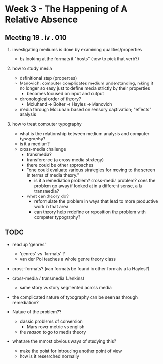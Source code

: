 # Week 3 - The Happening of A Relative Absence #
## Meeting 19 . iv . 010 ##

1. investigating mediums is done by examining qualities/properties
	- by looking at the formats it "hosts" (how to pick that verb?)

2. how to study media
	- definitional step (properties)
	- Manovich: computer complicates medium understanding, mking it no longer so easy just to define media strictly by their properties
		- becomes focused on input and output
	- chronological order of theory?
		- Mcluhand -> Bolter -> Hayles -> Manovich
	- media through McLuhan: based on sensory captivation; "effects" analysis

3. how to treat computer typography
	- what is the relationship between medium analysis and computer typography?
	- is it a medium?
	- cross-media challenge
		- transmedia? 
		- transference (a cross-media strategy)
		- there could be other approaches
		- "one could evaluate various strategies for moving to the screen in terms of media theory."
			- is it a remediation problem? cross-media problem? does the problem go away if looked at in a different sense, a la transmedia?
		- what can theory do?
			- reformulate the problem in ways that lead to more productive work in that area
			- can theory help redefine or reposition the problem with computer typography?



## TODO ##

- read up 'genres'
	- 'genres' vs 'formats' ?
	- van der Pol teaches a whole genre theory class
- cross-formats? (can formats be found in other formats a la Hayles?)
- cross-media / transmedia (Jenkins)
	- same story vs story segmented across media

- the complicated nature of typography can be seen as through remediation?

- Nature of the problem??
	- classic problems of conversion 
		- Mars rover metric vs english
	- the *reason* to go to media theory

- what are the mmost obvious ways of studying this?
	- make the point for introucing another point of view
	- how is it researched normally


